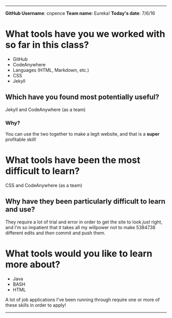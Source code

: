 
* * *

**GitHub Username**: cnpence
**Team name**: Eureka!
**Today's date**: 7/6/16

# What tools have you we worked with so far in this class?
* GitHub
* CodeAnywhere
* Languages (HTML, Markdown, etc.)
* CSS
* Jekyll

## Which have you found most potentially useful? 
Jekyll and CodeAnywhere (as a team)

### Why? 
You can use the two together to make a legit website, and that is a **super** profitable skill!

# What tools have been the most difficult to learn? 
CSS and CodeAnywhere (as a team)

## Why have they been particularly difficult to learn and use?
They require a lot of trial and error in order to get the site to look *just* right, and I'm so impatient that it takes all my willpower not to make 5384738 different edits and *then* commit and push them. 

# What tools would you like to learn more about?
* Java
* BASH
* HTML 

A lot of job applications I've been running through require one or more of these skills in order to apply! 
* * * 
